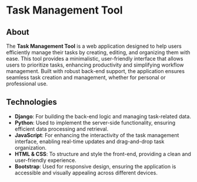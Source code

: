 # Task Management Tool

## About

The **Task Management Tool** is a web application designed to help users efficiently manage their tasks by creating, editing, and organizing them with ease. This tool provides a minimalistic, user-friendly interface that allows users to prioritize tasks, enhancing productivity and simplifying workflow management. Built with robust back-end support, the application ensures seamless task creation and management, whether for personal or professional use.

## Technologies

- **Django**: For building the back-end logic and managing task-related data.
- **Python**: Used to implement the server-side functionality, ensuring efficient data processing and retrieval.
- **JavaScript**: For enhancing the interactivity of the task management interface, enabling real-time updates and drag-and-drop task organization.
- **HTML & CSS**: To structure and style the front-end, providing a clean and user-friendly experience.
- **Bootstrap**: Used for responsive design, ensuring the application is accessible and visually appealing across different devices.
